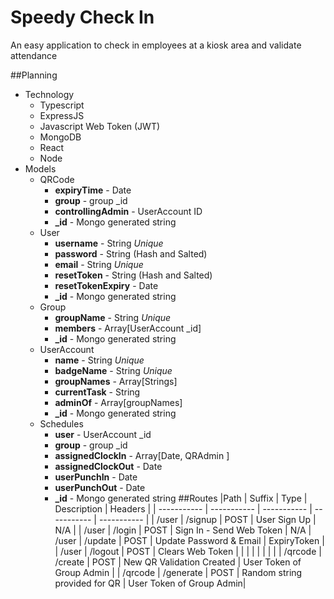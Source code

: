 # Speedy Check In

An easy application to check in employees at a kiosk area and validate attendance

##Planning
* Technology
    * Typescript
    * ExpressJS
    * Javascript Web Token (JWT)
    * MongoDB
    * React
    * Node
* Models
    * QRCode
        * **expiryTime** - Date
        * **group** - group _id
        * **controllingAdmin** - UserAccount ID 
        * **_id** - Mongo generated string
    * User
        * **username** - String *Unique*
        * **password** - String (Hash and Salted)
        * **email** - String *Unique*
        * **resetToken** - String (Hash and Salted)
        * **resetTokenExpiry** - Date
        * **_id** - Mongo generated string
    * Group
        * **groupName** - String *Unique*
        * **members** - Array[UserAccount _id]
        * **_id** - Mongo generated string
    * UserAccount
        * **name** - String *Unique*
        * **badgeName** - String *Unique*
        * **groupNames** - Array[Strings]
        * **currentTask** - String
        * **adminOf** - Array[groupNames]
        * **_id** - Mongo generated string
    * Schedules
        * **user** - UserAccount _id
        * **group** - group _id
        * **assignedClockIn** - Array[Date, QRAdmin ]
        * **assignedClockOut** - Date
        * **userPunchIn** - Date
        * **userPunchOut** - Date
        * **_id** - Mongo generated string
##Routes
|Path | Suffix | Type | Description | Headers | 
| ----------- | ----------- | ----------- | ----------- |  ----------- |
| /user | /signup | POST | User Sign Up | N/A |
| /user | /login | POST | Sign In - Send Web Token | N/A
| /user | /update | POST | Update Password & Email |  ExpiryToken |
| /user | /logout | POST | Clears Web Token |   |
|  |  |  |  |  |
| /qrcode | /create | POST | New QR Validation Created | User Token of Group Admin  |
| /qrcode | /generate | POST | Random string provided for QR |  User Token of Group Admin|
 
        